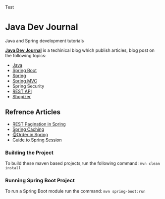 Test
# Java Dev Journal

Java and Spring development tutorials

**[Java Dev Journal][Java Dev Journal]** is a techinical blog which publish articles, blog post on the following topics:


- [Java][Java]
- [Spring Boot][Spring Boot]
- [Spring][Spring]
- [Spring MVC][Spring MVC]
- Spring Security
- [REST API][REST API]
- [Shopizer][Shopizer]



## Refrence Articles

- [REST Pagination in Spring](https://www.javadevjournal.com/spring/rest-pagination-in-spring/)
- [Spring Caching](https://www.javadevjournal.com/spring/spring-caching/)
- [@Order in Spring](https://www.javadevjournal.com/spring/spring-order-annotation/)
- [Guide to Spring Session](https://www.javadevjournal.com/spring/spring-session/)


### Building the Project

To build these maven based projects,run the following command:
`mvn clean install`


### Running Spring Boot Project

To run a Spring Boot module run the command:
`mvn spring-boot:run `


[Java Dev Journal]: https://www.javadevjournal.com "Java Dev Journal"
[JavaDevJournal]: https://www.javadevjournal.com "JavaDevJournal"
[Java]: https://www.javadevjournal.com/category/java/ "Java"
[Spring]: https://www.javadevjournal.com/category/spring/ "Spring"
[Spring Boot]: https://www.javadevjournal.com/category/spring-boot/ "Spring Boot"
[Spring MVC]: https://www.javadevjournal.com/category/spring-mvc/ "Spring MVC"
[REST API]: https://www.javadevjournal.com/category/spring/rest/ "REST API"
[Shopizer]: https://www.javadevjournal.com/category/shopizer/ "Shopizer"
[Java Dev Journal]: https://www.javadevjournal.com "Java Dev Journal"
